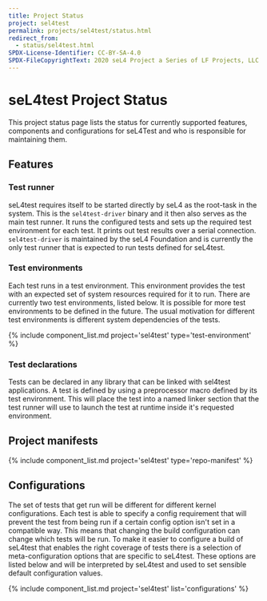 ```yaml
---
title: Project Status
project: sel4test
permalink: projects/sel4test/status.html
redirect_from:
  - status/sel4test.html
SPDX-License-Identifier: CC-BY-SA-4.0
SPDX-FileCopyrightText: 2020 seL4 Project a Series of LF Projects, LLC.
---
```


# seL4test Project Status

This project status page lists the status for currently supported features, components
and configurations for seL4Test and who is responsible for maintaining them.

## Features

### Test runner

seL4test requires itself to be started directly by seL4 as the root-task in the system.
This is the `sel4test-driver` binary and it then also serves as the main test runner.
It runs the configured tests and sets up the required test environment for each test.
It prints out test results over a serial connection. `sel4test-driver` is maintained
by the seL4 Foundation and is currently the only test runner that is expected to run
tests defined for seL4test.

### Test environments

Each test runs in a test environment. This environment provides the test with an
expected set of system resources required for it to run. There are currently two test
environments, listed below. It is possible for more test environments to be defined
in the future. The usual motivation for different test environments is different
system dependencies of the tests.


{% include component_list.md project='sel4test' type='test-environment' %}


### Test declarations

Tests can be declared in any library that can be linked with sel4test applications.
A test is defined by using a preprocessor macro defined by its test environment. This
will place the test into a named linker section that the test runner will use to
launch the test at runtime inside it's requested environment.

## Project manifests

{% include component_list.md project='sel4test' type='repo-manifest' %}



## Configurations

The set of tests that get run will be different for different kernel configurations.
Each test is able to specify a config requirement that will prevent the test from
being run if a certain config option isn't set in a compatible way. This means that
changing the build configuration can change which tests will be run.  To make it easier
to configure a build of seL4test that enables the right coverage of tests there is
a selection of meta-configuration options that are specific to seL4test. These options
are listed below and will be interpreted by seL4test and used to set sensible default
configuration values.

{% include component_list.md project='sel4test' list='configurations' %}
